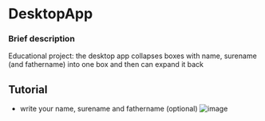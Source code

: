 # DesktopApp
### Brief description
Educational project: the desktop app collapses boxes with name, surename (and fathername) into one box and then can expand it back 
## Tutorial
* write your name, surename and fathername (optional)
![image](https://user-images.githubusercontent.com/126516005/221710365-f6d2bf68-f2ee-4bc9-918a-bbdc30362340.png)
